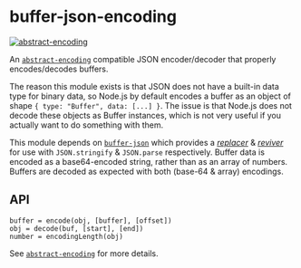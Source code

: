 # buffer-json-encoding

[![abstract-encoding](https://img.shields.io/badge/abstract--encoding-compliant-brightgreen.svg?style=flat)](https://github.com/mafintosh/abstract-encoding)

An [`abstract-encoding`](https://github.com/mafintosh/abstract-encoding) compatible JSON encoder/decoder that properly encodes/decodes buffers.

The reason this module exists is that JSON does not have a built-in data type for binary data, so Node.js by default encodes a buffer as an object of shape `{ type: "Buffer", data: [...] }`. The issue is that Node.js does not decode these objects as Buffer instances, which is not very useful if you actually want to do something with them.

This module depends on [`buffer-json`](https://www.npmjs.com/package/buffer-json) which provides a [_replacer_](https://developer.mozilla.org/en-US/docs/Web/JavaScript/Reference/Global_Objects/JSON/stringify#The_replacer_parameter) & [_reviver_](https://developer.mozilla.org/en-US/docs/Web/JavaScript/Reference/Global_Objects/JSON/parse) for use with `JSON.stringify` & `JSON.parse` respectively. Buffer data is encoded as a base64-encoded string, rather than as an array of numbers. Buffers are decoded as expected with both (base-64 & array) encodings.

## API

```
buffer = encode(obj, [buffer], [offset])
obj = decode(buf, [start], [end])
number = encodingLength(obj)
```

See [`abstract-encoding`](https://github.com/mafintosh/abstract-encoding) for more details.

